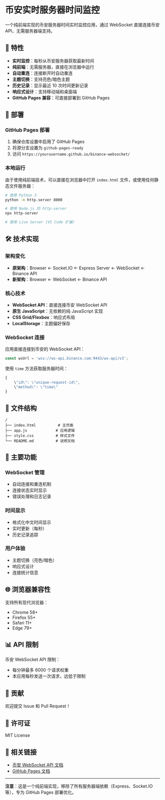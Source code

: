 # 币安实时服务器时间监控

一个纯前端实现的币安服务器时间实时监控应用，通过 WebSocket 直接连接币安 API，无需服务器端支持。

## 🌟 特性

- **实时监控**：每秒从币安服务器获取最新时间
- **纯前端**：无需服务器，直接在浏览器中运行
- **自动重连**：连接断开时自动重连
- **主题切换**：支持亮色/暗色主题
- **历史记录**：显示最近 10 次时间更新记录
- **响应式设计**：支持移动端和桌面端
- **GitHub Pages 兼容**：可直接部署到 GitHub Pages

## 🚀 部署

### GitHub Pages 部署

1. 确保仓库设置中启用了 GitHub Pages
2. 将源分支设置为 `github-pages-ready`
3. 访问 `https://yourusername.github.io/binance-websocket/`

### 本地运行

由于使用纯前端技术，可以直接在浏览器中打开 `index.html` 文件，或使用任何静态文件服务器：

```bash
# 使用 Python 3
python -m http.server 8000

# 使用 Node.js 的 http-server
npx http-server

# 使用 Live Server (VS Code 扩展)
```

## 🛠️ 技术实现

### 架构变化

- **原架构**：Browser ← Socket.IO ← Express Server ← WebSocket ← Binance API
- **新架构**：Browser ← WebSocket ← Binance API

### 核心技术

- **WebSocket API**：直接连接币安 WebSocket API
- **原生 JavaScript**：无依赖的纯 JavaScript 实现
- **CSS Grid/Flexbox**：响应式布局
- **LocalStorage**：主题偏好保存

### WebSocket 连接

应用直接连接到币安的 WebSocket API：

```javascript
const wsUrl = 'wss://ws-api.binance.com:9443/ws-api/v3';
```

使用 `time` 方法获取服务器时间：

```javascript
{
    \"id\": \"unique-request-id\",
    \"method\": \"time\"
}
```

## 📁 文件结构

```
/
├── index.html          # 主页面
├── app.js             # 应用逻辑
├── style.css          # 样式文件
└── README.md          # 说明文档
```

## 🔧 主要功能

### WebSocket 管理
- 自动连接和重连机制
- 连接状态实时显示
- 错误处理和日志记录

### 时间显示
- 格式化中文时间显示
- 实时更新（每秒）
- 历史记录追踪

### 用户体验
- 主题切换（亮色/暗色）
- 响应式设计
- 连接统计信息

## 🌐 浏览器兼容性

支持所有现代浏览器：

- Chrome 58+
- Firefox 55+
- Safari 11+
- Edge 79+

## 📊 API 限制

币安 WebSocket API 限制：
- 每分钟最多 6000 个请求权重
- 本应用每秒发送一次请求，远低于限制

## 🤝 贡献

欢迎提交 Issue 和 Pull Request！

## 📄 许可证

MIT License

## 🔗 相关链接

- [币安 WebSocket API 文档](https://binance-docs.github.io/apidocs/websocket_api/en/)
- [GitHub Pages 文档](https://docs.github.com/pages)

---

**注意**：这是一个纯前端实现，移除了所有服务器端依赖（Express、Socket.IO 等），专为 GitHub Pages 部署优化。
